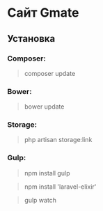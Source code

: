 # Сайт Gmate

## Установка

### Composer:
>composer update

### Bower:
>bower update

### Storage: 

>php artisan storage:link

### Gulp: 

>npm install gulp

>npm install 'laravel-elixir' 

>gulp watch
